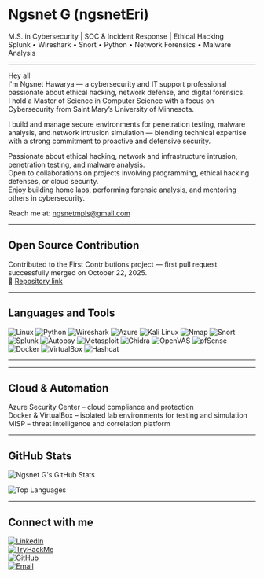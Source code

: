# Ngsnet G (ngsnetEri)

M.S. in Cybersecurity | SOC & Incident Response | Ethical Hacking  
Splunk • Wireshark • Snort • Python • Network Forensics • Malware Analysis  

---

Hey all  
I'm Ngsnet Hawarya — a cybersecurity and IT support professional passionate about ethical hacking, network defense, and digital forensics.  
I hold a Master of Science in Computer Science with a focus on Cybersecurity from Saint Mary’s University of Minnesota.  

I build and manage secure environments for penetration testing, malware analysis, and network intrusion simulation — blending technical expertise with a strong commitment to proactive and defensive security.  

Passionate about ethical hacking, network and infrastructure intrusion, penetration testing, and malware analysis.  
Open to collaborations on projects involving programming, ethical hacking defenses, or cloud security.  
Enjoy building home labs, performing forensic analysis, and mentoring others in cybersecurity.  

 Reach me at: ngsnetmpls@gmail.com

---

##  Open Source Contribution

Contributed to the First Contributions project — first pull request successfully merged on October 22, 2025.  
🔗 [Repository link](https://github.com/firstcontributions/first-contributions)

---

##  Languages and Tools

![Linux](https://img.shields.io/badge/Linux-FCC624?style=flat&logo=linux&logoColor=black)
![Python](https://img.shields.io/badge/Python-3776AB?style=flat&logo=python&logoColor=white)
![Wireshark](https://img.shields.io/badge/Wireshark-1E90FF?style=flat&logo=wireshark&logoColor=white)
![Azure](https://img.shields.io/badge/Azure-0078D4?style=flat&logo=microsoft-azure&logoColor=white)
![Kali Linux](https://img.shields.io/badge/Kali%20Linux-268BEE?style=flat&logo=kalilinux&logoColor=white)
![Nmap](https://img.shields.io/badge/Nmap-CC0000?style=flat)
![Snort](https://img.shields.io/badge/Snort-1B1B1B?style=flat)
![Splunk](https://img.shields.io/badge/Splunk-1f6feb?style=flat&logo=splunk&logoColor=white)
![Autopsy](https://img.shields.io/badge/Autopsy-2F2F2F?style=flat)
![Metasploit](https://img.shields.io/badge/Metasploit-282828?style=flat)
![Ghidra](https://img.shields.io/badge/Ghidra-6C77A0?style=flat)
![OpenVAS](https://img.shields.io/badge/OpenVAS-2F9E44?style=flat)
![pfSense](https://img.shields.io/badge/pfSense-00A6D6?style=flat)
![Docker](https://img.shields.io/badge/Docker-2496ED?style=flat&logo=docker&logoColor=white)
![VirtualBox](https://img.shields.io/badge/VirtualBox-183A77?style=flat&logo=virtualbox&logoColor=white)
![Hashcat](https://img.shields.io/badge/Hashcat-FF6600?style=flat)

---


---

##  Cloud & Automation

Azure Security Center – cloud compliance and protection  
Docker & VirtualBox – isolated lab environments for testing and simulation  
MISP – threat intelligence and correlation platform  

---

##  GitHub Stats

![Ngsnet G's GitHub Stats](https://github-readme-stats.vercel.app/api?username=ngsnetEri&show_icons=true&count_private=true&include_all_commits=true&theme=tokyonight)

![Top Languages](https://github-readme-stats.vercel.app/api/top-langs/?username=ngsnetEri&layout=compact&theme=tokyonight)

---

##   Connect with me

[![LinkedIn](https://img.shields.io/badge/LinkedIn-blue?style=flat&logo=linkedin&logoColor=white)](https://www.linkedin.com/feed/)  
[![TryHackMe](https://img.shields.io/badge/TryHackMe-red?style=flat&logo=tryhackme&logoColor=white)](https://tryhackme.com)  
[![GitHub](https://img.shields.io/badge/GitHub-black?style=flat&logo=github&logoColor=white)](https://github.com/ngsnetEri)  
[![Email](https://img.shields.io/badge/Email-grey?style=flat&logo=gmail&logoColor=white)](mailto:ngsnetmpls@gmail.com)
